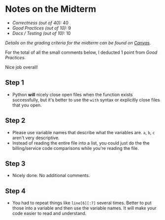 # Notes on the Midterm

* _Correctness    (out of 40):_ 40
* _Good Practices (out of 10):_ 9
* _Docs / Testing (out of 10):_ 10

_Details on the grading criteria for the midterm can be found on [Canvas](https://canvas.slu.edu/courses/28045/rubrics/23671)._

For the total of all the small comments below, I deducted 1 point from _Good Practices_.

Nice job overall!


## Step 1
* Python **will** nicely close open files when the function exists successfully, but it's better to use the `with` syntax or explicitly close files that you open.

## Step 2
* Please use variable names that describe what the variables are. `a`, `b`, `c` aren't very descriptive.
* Instead of reading the entire file into a list, you could just do the the billing/service code comparisons while you're reading the file.

## Step 3
* Nicely done. No additional comments.

## Step 4
* You had to repeat things like `line[6][:7]` several times. Better to put those into a variable and then use the variable names. It will make your code easier to read and understand.
